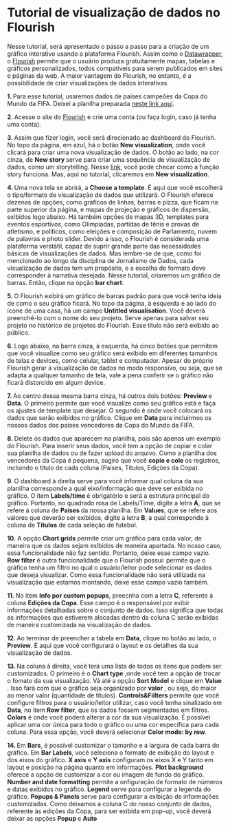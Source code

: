 # Tutorial de visualização de dados no Flourish
<p> Nesse tutorial, será apresentado o passo a passo para a criação de um gráfico interativo usando a plataforma Flourish. Assim como o <a href="https://www.datawrapper.de/"> Datawrapper</a>, o <a href="https://flourish.studio/"> Flourish</a> permite que o usuário produza gratuitamente mapas, tabelas e gráficos personalizados, todos compatíveis para serem publicados em sites e páginas da web. A maior vantagem do Flourish, no entanto, é a possibilidade de criar visualizações de dados interativas. 
  
<p> <b> 1. </b> Para esse tutorial, usaremos dados de países campeões da Copa do Mundo da FIFA. Deixei a planilha preparada <a href="https://docs.google.com/spreadsheets/d/1DZbNlSDODC12Lj6ace1y6IJs6I1UsLNZ1NI7pUBppMg/edit?usp=sharing"> neste link aqui</a>. 
<p> <b> 2. </b> Acesse o site do <a href="https://flourish.studio/"> Flourish</a> e crie uma conta (ou faça login, caso já tenha uma conta).
<p> <b> 3. </b> Assim que fizer login, você será direcionado ao dashboard do Flourish. No topo da página, em azul, há o botão <b> New visualization</b>, onde você clicará para  criar uma nova visualização de dados. O botão ao lado, na cor cinza, de <b> New story </b> serve para criar uma sequência de visualização de dados, como um storytelling. Nesse <a href="https://help.flourish.studio/article/13-creating-a-story"> link</a>, você pode checar como a função story funciona. Mas, aqui no tutorial, clicaremos em <b> New visualization</b>.
<p> <b> 4. </b> Uma nova tela se abrirá, a <b> Choose a template</b>. É aqui que você escolherá o tipo/formato de visualização de dados que utilizará. O Flourish oferece dezenas de opções, como gráficos de linhas, barras e pizza, que ficam na parte superior da página, e mapas de projeção e gráficos de dispersão, exibidos logo abaixo. Há também opções de mapas 3D, templates para eventos esportivos, como Olimpíadas, partidas de tênis e provas de atletismo, e políticos, como eleições e composição de Parlamento, nuvem de palavras e photo slider. Devido a isso, o Flourish é considerada uma plataforma verstátil, capaz de suprir grande parte das necessidades básicas de visualizações de dados. Mas lembre-se de que, como foi mencionado ao longo da disciplina de Jornalismo de Dados, cada visualização de dados tem um propósito, e a escolha de formato deve corresponder à narrativa desejada. Nesse tutorial, criaremos um gráfico de barras. Então, clique na opção <b> bar chart</b>.
<p> <b> 5. </b> O Flourish exibirá um gráfico de barras padrão para que você tenha ideia de como o seu gráfico ficará. No topo da página, à esquerda e ao lado do ícone de uma casa, há um campo <b> Untitled visualisation</b>. Você deverá preenchê-lo com o nome do seu projeto. Serve apenas para salvar seu projeto no histórico de projetos do Flourish. Esse título não será exibido ao público. 
<p> <b> 6. </b> Logo abaixo, na barra cinza, à esquerda, há cinco botões que permitem que você visualize como seu gráfico será exibido em diferentes tamanhos de telas e devices, como celular, tablet e computador. Apesar do próprio Flourish gerar a visualização de dados no modo responsivo, ou seja, que se adapta a qualquer tamanho de tela, vale a pena conferir se o gráfico não ficará distorcido em algum device. 
<p> <b> 7. </b> Ao centro dessa mesma barra cinza, há outros dois botões: <b> Preview </b> e <b> Data</b>. O primeiro permite que você visualize como seu gráfico está e faça os ajustes de template que desejar. O segundo é onde você colocará os dados que serão exibidos no gráfico. Clique em <b> Data </b> para incluirmos os nossos dados dos países vencedores da Copa do Mundo da FIFA.
<p> <b> 8. </b> Delete os dados que aparecem na planilha, pois são apenas um exemplo do Flourish. Para inserir seus dados, você tem a opção de copiar e colar sua planilha de dados ou de fazer upload do arquivo. Como a planilha dos vencedores da Copa é pequena, sugiro que você <b> copie e cole </b> os registros, incluindo o título de cada coluna (Países, Títulos, Edições da Copa).
<p> <b> 9. </b> O dashboard à direita serve para você informar qual coluna da sua planilha corresponde a qual eixo/informação que deve ser exibida no gráfico. O item <b> Labels/time </b> é obrigatório e será a estrutura principal do gráfico. Portanto, no quadrado rosa de Labels/Time, digite a letra <b> A</b>, que se refere à coluna de <b> Países </b> da nossa planilha.  Em <b> Values</b>, que se refere aos valores que deverão ser exibidos, digite a letra <b> B</b>, a qual corresponde à coluna de <b> Títulos</b> de cada seleção de futebol. 
 <p> <b>10.</b> A opção <b>Chart grids</b> permite criar um gráfico para cada valor, de maneira que os dados sejam exibidos de maneira apartada. No nosso caso, essa funcionalidade não faz sentido. Portanto, deixe esse campo vazio. <b>Row filter</b> é outra funcionalidade que o Flourish possui: permite que o gráfico tenha um filtro no qual o usuário/leitor pode selecionar os dados que deseja visualizar. Como essa funcionalidade não será utilizada na visualização que estamos montando, deixe esse campo vazio também. 
<p> <b> 11. </b> No item <b> Info por custom popups</b>, preecnha com a letra <b> C</b>, referente à coluna <b> Edições da Copa</b>. Esse campo é o responsável por exibir informações detalhadas sobre o conjunto de dados. Isso significa que todas as informações que estiverem alocadas dentro da coluna C serão exibidas de maneira customizada na visualização de dados.
<p> <b> 12. </b> Ao terminar de preencher a tabela em <b>Data</b>, clique no botão ao lado, o <b>Preview</b>. É aqui que você configurará o layout e os detalhes da sua visualização de dados.
<p> <b> 13. </b> Na coluna à direita, você terá uma lista de todos os itens que podem ser customizados. O primeiro é o <b> Chart type </b>,onde você tem a opção de trocar o fomato da sua visualização. Vá até a opção <b>Sort Model</b> e clique em <b> Value </b>. Isso fará com que o gráfico seja organizado por <b> valor </b>, ou seja, do maior ao menor valor (quantidade de títulos). <b>Controls&Fiilters</b> permite que você configure filtros para o usuário/leitor utilizar, caso você tenha sinalizado em <b> Data</b>, no item <b>Row filter</b>, que os dados fossem segmentados em filtros. <b>Colors</b> é onde você poderá alterar a cor da sua visualização. É possível aplicar uma cor única para todo o gráfico ou uma cor específica para cada coluna. Para essa opção, você deverá selecionar <b> Color mode: by row</b>.
<p> <b> 14. </b> Em <b>Bars</b>, é possível customizar o tamanho e a largura de cada barra do gráfico. Em <b> Bar Labels</b>, você seleciona o formato de exibição do layout e dos eixos do gráfico. <b> X axis</b> e <b> Y axis</b> configuram os eixos X e Y tanto em layout e posição na página quanto em informações. <b> Plot background</b> oferece a opção de customizar a cor ou imagem de fundo do gráfico. <b>Number and date formatting</b> permite a onfiguração de formato de números e datas exibidos no gráfico. <b>Legend</b> serve para configurar a legenda do gráfico. <b> Popups & Panels</b> serve para configurar a exibição de informações customizadas. Como deixamos a coluna C do nosso conjunto de dados, referente às edições da Copa, para ser exibida em pop-up, você deverá deixar as opções <b> Popup </b> e <b>Auto</b>
